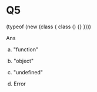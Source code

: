 
# Q5

(typeof (new (class { class () {} })))

Ans

 a. "function"

 b. "object"

 c. "undefined"

 d. Error

